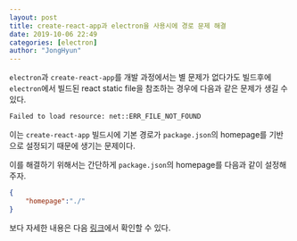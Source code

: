 ```yaml
---
layout: post
title: create-react-app과 electron을 사용시에 경로 문제 해결
date: 2019-10-06 22:49
categories: [electron]
author: "JongHyun"
---
```


`electron`과 `create-react-app`를 개발 과정에서는 별 문제가 없다가도 빌드후에 `electron`에서 빌드된 react static file을 참조하는 경우에 다음과 같은 문제가 생길 수 있다.

```bash
Failed to load resource: net::ERR_FILE_NOT_FOUND
```

이는 `create-react-app` 빌드시에 기본 경로가 `package.json`의 homepage를 기반으로 설정되기 때문에 생기는 문제이다.

이를 해결하기 위해서는 간단하게 `package.json`의 homepage를 다음과 같이 설정해주자.

```json
{
    "homepage":"./"
}
```

보다 자세한 내용은 다음 [링크](https://github.com/electron/electron/issues/1769#issuecomment-272069773)에서 확인할 수 있다.
